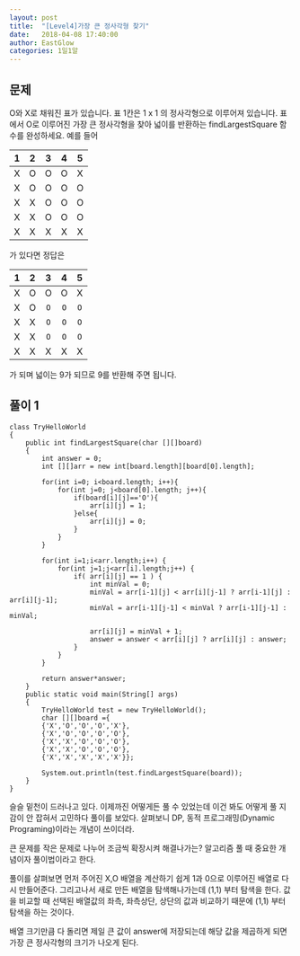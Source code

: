 ```yaml
---
layout: post
title:  "[Level4]가장 큰 정사각형 찾기"
date:   2018-04-08 17:40:00
author: EastGlow
categories: 1일1알
---
```

## 문제

O와 X로 채워진 표가 있습니다. 표 1칸은 1 x 1 의 정사각형으로 이루어져 있습니다.
표에서 O로 이루어진 가장 큰 정사각형을 찾아 넓이를 반환하는 findLargestSquare 함수를 완성하세요.
예를 들어

| 1 | 2 | 3 | 4 | 5 |
|:---:|:---:|:---:|:---:|:---:|
| X | O | O | O | X |
| X | O | O | O | O |
| X | X | O | O | O |
| X | X | O | O | O |
| X | X | X | X | X |

가 있다면 정답은

| 1 | 2 | 3 | 4 | 5 |
|:---:|:---:|:---:|:---:|:---:|
| X | O | O | O | X |
| X | O | `O` | `O` | `O` |
| X | X | `O` | `O` | `O` |
| X | X | `O` | `O` | `O` |
| X | X | X | X | X |

가 되며 넓이는 9가 되므로 9를 반환해 주면 됩니다.

## 풀이 1
~~~
class TryHelloWorld
{
    public int findLargestSquare(char [][]board)
    {
        int answer = 0;
        int [][]arr = new int[board.length][board[0].length];

        for(int i=0; i<board.length; i++){
            for(int j=0; j<board[0].length; j++){
                if(board[i][j]=='O'){
                	arr[i][j] = 1;
                }else{
                	arr[i][j] = 0;
                }
            }
        }

        for(int i=1;i<arr.length;i++) {
            for(int j=1;j<arr[i].length;j++) {
                if( arr[i][j] == 1 ) {
                    int minVal = 0;
                    minVal = arr[i-1][j] < arr[i][j-1] ? arr[i-1][j] : arr[i][j-1];
                    minVal = arr[i-1][j-1] < minVal ? arr[i-1][j-1] : minVal;

                    arr[i][j] = minVal + 1;
                    answer = answer < arr[i][j] ? arr[i][j] : answer;
                }
            }
        }

        return answer*answer;
    }
    public static void main(String[] args)
    {
        TryHelloWorld test = new TryHelloWorld();
        char [][]board ={
        {'X','O','O','O','X'},
        {'X','O','O','O','O'},
        {'X','X','O','O','O'},
        {'X','X','O','O','O'},
        {'X','X','X','X','X'}};

        System.out.println(test.findLargestSquare(board));
    }
}
~~~
슬슬 밑천이 드러나고 있다. 이제까진 어떻게든 풀 수 있었는데 이건 봐도 어떻게 풀 지 감이 안 잡혀서 고민하다 풀이를 보았다. 살펴보니 DP, 동적 프로그래밍(Dynamic Programing)이라는 개념이 쓰이더라.

큰 문제를 작은 문제로 나누어 조금씩 확장시켜 해결나가는? 알고리즘 풀 때 중요한 개념이자 풀이법이라고 한다.

풀이를 살펴보면 먼저 주어진 X,O 배열을 계산하기 쉽게 1과 0으로 이루어진 배열로 다시 만들어준다. 그리고나서 새로 만든 배열을 탐색해나가는데 (1,1) 부터 탐색을 한다. 값을 비교할 때 선택된 배열값의 좌측, 좌측상단, 상단의 값과 비교하기 때문에 (1,1) 부터 탐색을 하는 것이다. 

배열 크기만큼 다 돌리면 제일 큰 값이 answer에 저장되는데 해당 값을 제곱하게 되면 가장 큰 정사각형의 크기가 나오게 된다.
